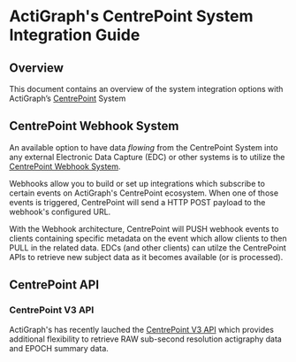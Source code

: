 # ActiGraph's CentrePoint System Integration Guide

## Overview
This document contains an overview of the system integration options with ActiGraph’s [CentrePoint](https://actigraphcorp.com/centrepoint/) System

## CentrePoint Webhook System
An available option to have data *flowing* from the CentrePoint System into any external Electronic Data Capture (EDC) or other systems is to utilize the [CentrePoint Webhook System](https://github.com/actigraph/CentrePointWebhookDocumentation). 

Webhooks allow you to build or set up integrations which subscribe to certain events on ActiGraph's CentrePoint ecosystem. When one of those events is triggered, CentrePoint will send a HTTP POST payload to the webhook's configured URL. 

With the Webhook architecture, CentrePoint will PUSH webhook events to clients containing specific metadata on the event which allow clients to then PULL in the related data. EDCs (and other clients) can utilze the CentrePoint APIs to retrieve new subject data as it becomes available (or is processed). 


## CentrePoint API

### CentrePoint V3 API

ActiGraph's has recently lauched the [CentrePoint V3 API](https://github.com/actigraph/CentrePoint3APIDocumentation) which provides additional flexibility to retrieve RAW sub-second resolution actigraphy data and EPOCH summary data. 


